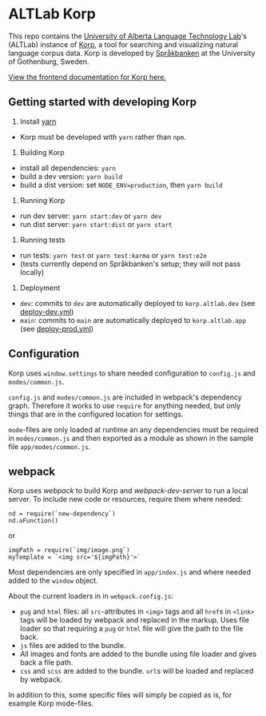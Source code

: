 # ALTLab Korp

This repo contains the [University of Alberta Language Technology Lab][ALTLab]'s (<abbr>ALTLab</abbr>) instance of [Korp][Korp], a tool for searching and visualizing natural language corpus data. Korp is developed by [Språkbanken][Spraakbanken] at the University of Gothenburg, Sweden.

[View the frontend documentation for Korp here.][docs]

## Getting started with developing Korp

1. Install [yarn][yarn]
  - Korp must be developed with `yarn` rather than `npm`.

1. Building Korp
  - install all dependencies: `yarn`
  - build a dev version: `yarn build`
  - build a dist version: set `NODE_ENV=production`, then `yarn build`

1. Running Korp
  - run dev server: `yarn start:dev` or `yarn dev`
  - run dist server: `yarn start:dist` or `yarn start`

1. Running tests
  - run tests: `yarn test` or `yarn test:karma` or `yarn test:e2e`
  - (tests currently depend on Språkbanken's setup; they will not pass locally)

1. Deployment
  - `dev`: commits to `dev` are automatically deployed to `korp.altlab.dev` (see [deploy-dev.yml](https://github.com/UAlbertaALTLab/korp-frontend/blob/dev/.github/workflows/deploy-dev.yml))
  - `main`: commits to `main` are automatically deployed to `korp.altlab.app` (see [deploy-prod.yml](https://github.com/UAlbertaALTLab/korp-frontend/blob/dev/.github/workflows/deploy-prod.yml))

## Configuration

Korp uses `window.settings` to share needed configuration to `config.js` and `modes/common.js`.

`config.js` and `modes/common.js` are included in webpack's dependency graph. Therefore it works to use `require` for anything needed, but only things that are in the configured location for settings.

`mode`-files are only loaded at runtime an any dependencies must be required in `modes/common.js` and then exported as a module as shown in the sample file `app/modes/common.js`.

## webpack

Korp uses *webpack* to build Korp and *webpack-dev-server* to run a local server. To include new code or resources, require them where needed:

```
nd = require(`new-dependency`)
nd.aFunction()
```

or

```
imgPath = require(`img/image.png`)
myTemplate = `<img src='${imgPath}'>`
```

Most dependencies are only specified in `app/index.js` and where needed added to the `window` object.

About the current loaders in in `webpack.config.js`:

- `pug` and `html` files: all `src`-attributes in `<img>` tags and all `href`s in `<link>` tags will be loaded by webpack and replaced in the markup. Uses file loader so that requiring a `pug` or `html` file will give the path to the file back.
- `js` files are added to the bundle.
- All images and fonts are added to the bundle using file loader and gives back a file path.
- `css` and `scss` are added to the bundle. `url`s will be loaded and replaced by webpack.

In addition to this, some specific files will simply be copied as is, for example Korp mode-files.

<!-- Links -->
[ALTLab]:       https://altlab.artsrn.ualberta.ca/
[docs]:         https://github.com/spraakbanken/korp-frontend/blob/master/doc/frontend_devel.md
[Korp]:         https://github.com/spraakbanken/korp-frontend
[Spraakbanken]: https://spraakbanken.gu.se
[yarn]:         https://yarnpkg.com
